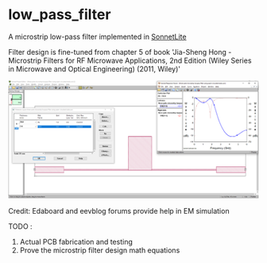 # low_pass_filter
A microstrip low-pass filter implemented in [SonnetLite](http://www.sonnetsoftware.com/products/lite/)

Filter design is fine-tuned from chapter 5 of book 'Jia-Sheng Hong - Microstrip Filters for RF Microwave Applications, 2nd Edition (Wiley Series in Microwave and Optical Engineering)   (2011, Wiley)'


![layout_and_waveform](./layout_and_waveform.png)

Credit: Edaboard and eevblog forums provide help in EM simulation

TODO : 
1. Actual PCB fabrication and testing
2. Prove the microstrip filter design math equations
